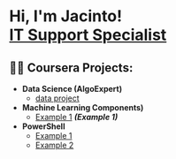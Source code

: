 <h1> Hi, I'm Jacinto! <br/> <a href="https://www.linkedin.com/in/jacdiaz/">IT Support Specialist</a></h1>

<h2>👨‍💻 Coursera Projects:</h2>

- <b> Data Science (AlgoExpert)</b>
  - [data project](https://github.com/jacdiaz/data-project)
- <b> Machine Learning Components)</b>
  - [Example 1](https://github.com/jacdiaz) <b><i>(Example 1)</b></i>
- <b>PowerShell</b>
  - [Example 1](https://github.com/jacdiaz)
  - [Example 2](https://github.com/jacdiaz)
  
[linkedin]: https://linkedin.com/in/jacdiaz
